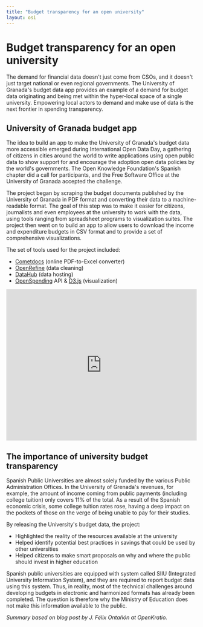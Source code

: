 ```yaml
---
title: "Budget transparency for an open university"
layout: osi
---
```


# Budget transparency for an open university

The demand for financial data doesn't just come from CSOs, and it doesn't just target national or even regional governments. The University of Granada's budget data app provides an example of a demand for budget data originating and being met within the hyper-local space of a single university. Empowering local actors to demand and make use of data is the next frontier in spending transparency.

## University of Granada budget app

The idea to build an app to make the University of Granada's budget data more accessible emerged during International Open Data Day, a gathering of citizens in cities around the world to write applications using open public data to show support for and encourage the adoption open data policies by the world's governments. The Open Knowledge Foundation's Spanish chapter did a call for participants, and the Free Software Office at the University of Granada accepted the challenge.

The project began by scraping the budget documents published by the University of Granada in PDF format and converting their data to a machine-readable format. The goal of this step was to make it easier for citizens, journalists and even employees at the university to work with the data, using tools ranging from spreadsheet programs to visualization suites. The project then went on to build an app to allow users to download the income and expenditure budgets in CSV format and to provide a set of comprehensive visualizations.

The set of tools used for the project included:

* [Cometdocs](http://www.cometdocs.com) (online PDF-to-Excel converter)
* [OpenRefine](http://openrefine.org) (data cleaning) 
* [DataHub](http://datahub.io) (data hosting)
* [OpenSpending](http://openspending.org) API & [D3.js](http://d3js.org) (visualization)

<iframe width='100%' height='400' src='http://openspending.org/upo-income-budget/embed?widget=treemap&state=%7B%22drilldown%22%3A%22articulo%22%2C%22year%22%3A%222012%22%2C%22cuts%22%3A%7B%7D%2C%22drilldowns%22%3A%5B%22articulo%22%5D%7D&width=700&height=400' frameborder='0'></iframe>

## The importance of university budget transparency 

Spanish Public Universities are almost solely funded by the various Public Administration Offices. In the University of Grenada's revenues, for example, the amount of income coming from public payments (including college tuition) only covers 11% of the total. As a result of the Spanish economic crisis, some college tuition rates rose, having a deep impact on the 
pockets of those on the verge of being unable to pay for their studies.

By releasing the University's budget data, the project:

* Highlighted the reality of the resources available at the university
* Helped identify potential best practices in savings that could be used by other universities
* Helped citizens to make smart proposals on why and where the public should invest in higher education

Spanish public universities are equipped with system called SIIU (Integrated University Information System), and they are required to report budget data using this system. Thus, in reality, most of the technical challenges around developing budgets in electronic and harmonized formats has already been completed. The question is therefore why the Ministry of Education does not make this information available to the public.

*Summary based on blog post by J. Félix Ontañón at OpenKratio.*